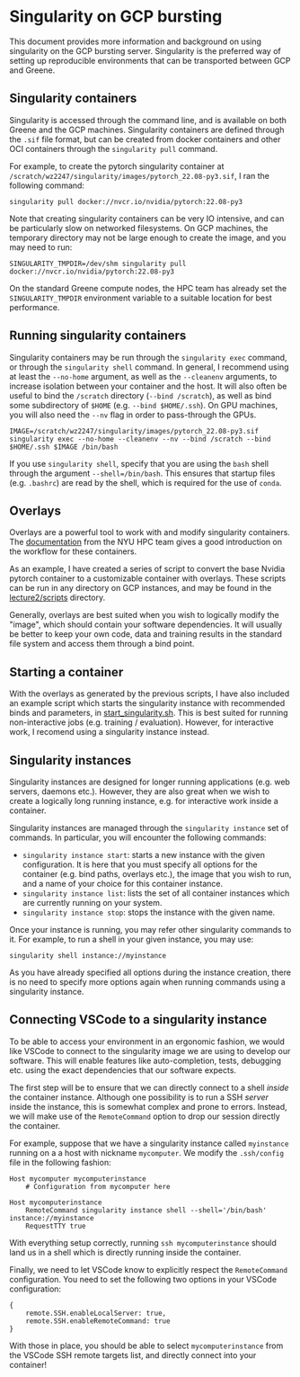 # Singularity on GCP bursting

This document provides more information and background on using singularity on the GCP bursting server.
Singularity is the preferred way of setting up reproducible environments that can be transported between
GCP and Greene.

## Singularity containers

Singularity is accessed through the command line, and is available on both Greene and the GCP machines.
Singularity containers are defined through the `.sif` file format, but can be created from docker containers
and other OCI containers through the `singularity pull` command.

For example, to create the pytorch singularity container at `/scratch/wz2247/singularity/images/pytorch_22.08-py3.sif`,
I ran the following command:
```{bash}
singularity pull docker://nvcr.io/nvidia/pytorch:22.08-py3
```
Note that creating singularity containers can be very IO intensive, and can be particularly
slow on networked filesystems. On GCP machines, the temporary directory may not be large enough
to create the image, and you may need to run:
```{bash}
SINGULARITY_TMPDIR=/dev/shm singularity pull docker://nvcr.io/nvidia/pytorch:22.08-py3
```
On the standard Greene compute nodes, the HPC team has already set the `SINGULARITY_TMPDIR`
environment variable to a suitable location for best performance.

## Running singularity containers

Singularity containers may be run through the `singularity exec` command,
or through the `singularity shell` command.
In general, I recommend using at least the `--no-home` argument, as well as
the `--cleanenv` arguments, to increase isolation between your container and the host.
It will also often be useful to bind the `/scratch` directory (`--bind /scratch`),
as well as bind some subdirectory of `$HOME` (e.g. `--bind $HOME/.ssh`).
On GPU machines, you will also need the `--nv` flag in order to pass-through the GPUs.
```{bash}
IMAGE=/scratch/wz2247/singularity/images/pytorch_22.08-py3.sif
singularity exec --no-home --cleanenv --nv --bind /scratch --bind $HOME/.ssh $IMAGE /bin/bash
```

If you use `singularity shell`, specify that you are using the `bash` shell through the argument
`--shell=/bin/bash`. This ensures that startup files (e.g. `.bashrc`) are read by the shell, which
is required for the use of `conda`.

## Overlays

Overlays are a powerful tool to work with and modify singularity containers.
The [documentation](https://sites.google.com/a/nyu.edu/nyu-hpc/services/Training-and-Workshops/tutorials/singularity-on-greene)
from the NYU HPC team gives a good introduction on the workflow for these containers.

As an example, I have created a series of script to convert the base Nvidia pytorch container
to a customizable container with overlays. These scripts can be run in any directory on GCP instances,
and may be found in the [lecture2/scripts](../lecture2/scripts) directory.

Generally, overlays are best suited when you wish to logically modify the "image", which should contain
your software dependencies. It will usually be better to keep your own code, data and training results
in the standard file system and access them through a bind point.


## Starting a container

With the overlays as generated by the previous scripts, I have also included an example script
which starts the singularity instance with recommended binds and parameters, in [start_singularity.sh](../lecture2/start_singularity.sh).
This is best suited for running non-interactive jobs (e.g. training / evaluation).
However, for interactive work, I recomend using a singularity instance instead.

## Singularity instances

Singularity instances are designed for longer running applications (e.g. web servers, daemons etc.).
However, they are also great when we wish to create a logically long running instance, e.g. for interactive
work inside a container.

Singularity instances are managed through the `singularity instance` set of commands.
In particular, you will encounter the following commands:
- `singularity instance start`: starts a new instance with the given configuration.
    It is here that you must specify all options for the container (e.g. bind paths,
    overlays etc.), the image that you wish to run, and a name of your choice for
    this container instance.
- `singularity instance list`: lists the set of all container instances which are
    currently running on your system.
- `singularity instance stop`: stops the instance with the given name.

Once your instance is running, you may refer other singularity commands to it.
For example, to run a shell in your given instance, you may use:
```{bash}
singularity shell instance://myinstance
```
As you have already specified all options during the instance creation, there is
no need to specify more options again when running commands using a singularity instance.

## Connecting VSCode to a singularity instance

To be able to access your environment in an ergonomic fashion, we would like VSCode
to connect to the singularity image we are using to develop our software. This will
enable features like auto-completion, tests, debugging etc. using the exact dependencies
that our software expects.

The first step will be to ensure that we can directly connect to a shell *inside* the
container instance. Although one possibility is to run a SSH *server* inside the instance,
this is somewhat complex and prone to errors. Instead, we will make use of the `RemoteCommand`
option to drop our session directly the container.

For example, suppose that we have a singularity instance called `myinstance` running
on a a host with nickname `mycomputer`. We modify the `.ssh/config` file in the following fashion:
```
Host mycomputer mycomputerinstance
    # Configuration from mycomputer here

Host mycomputerinstance
    RemoteCommand singularity instance shell --shell='/bin/bash' instance://myinstance
    RequestTTY true
```
With everything setup correctly, running `ssh mycomputerinstance` should land us in a shell
which is directly running inside the container.

Finally, we need to let VSCode know to explicitly respect the `RemoteCommand` configuration.
You need to set the following two options in your VSCode configuration:
```
{
    remote.SSH.enableLocalServer: true,
    remote.SSH.enableRemoteCommand: true
}
```
With those in place, you should be able to select `mycomputerinstance` from the VSCode SSH remote
targets list, and directly connect into your container!
